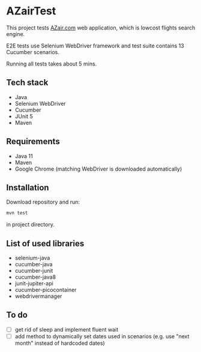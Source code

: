 # AZairTest

This project tests [AZair.com](https://www.azair.com) web application, which is lowcost flights search engine. 

E2E tests use Selenium WebDriver framework and test suite contains 13 Cucumber scenarios.

Running all tests takes about 5 mins.

## Tech stack

* Java
* Selenium WebDriver
* Cucumber
* JUnit 5
* Maven

## Requirements

* Java 11
* Maven
* Google Chrome (matching WebDriver is downloaded automatically)

## Installation

Download repository and run:

```bash
mvn test
```
in project directory.

## List of used libraries
* selenium-java
* cucumber-java
* cucumber-junit
* cucumber-java8
* junit-jupiter-api
* cucumber-picocontainer
* webdrivermanager

## To do
- [ ] get rid of sleep and implement fluent wait
- [ ] add method to dynamically set dates used in scenarios (e.g. use "next month" instead of hardcoded dates)